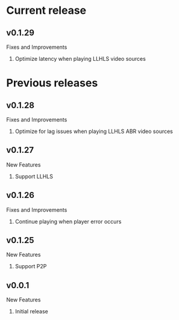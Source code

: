 # Current release

## v0.1.29

Fixes and Improvements

1. Optimize latency when playing LLHLS video sources

# Previous releases

## v0.1.28

Fixes and Improvements

1. Optimize for lag issues when playing LLHLS ABR video sources

## v0.1.27

New Features

1. Support LLHLS

## v0.1.26

Fixes and Improvements

1. Continue playing when player error occurs

## v0.1.25

New Features

1. Support P2P

## v0.0.1

New Features

1. Initial release
